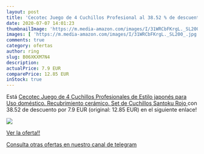 ```yaml
---
layout: post
title: 'Cecotec Juego de 4 Cuchillos Profesional al 38.52 % de descuento'
date: 2020-07-07 14:01:23
thumbnailImage: 'https://m.media-amazon.com/images/I/31WRCbFKrgL._SL200_.jpg'
images: [ 'https://m.media-amazon.com/images/I/31WRCbFKrgL._SL200_.jpg' ]
comments: true
category: ofertas
author: ring
slug: B06XKXM7N4
description:
actualPrice: 7.9 EUR
comparePrice: 12.85 EUR
inStock: true
---
```


Está [Cecotec Juego de 4 Cuchillos Profesionales de Estilo japonés para Uso doméstico. Recubrimiento cerámico. Set de Cuchillos Santoku  Rojo ](https://www.amazon.com/dp/B06XKXM7N4/?tag=redken08-20) con 38.52 de descuento por 7.9 EUR (original: 12.85 EUR) en el siguiente enlace!

[![](https://m.media-amazon.com/images/I/31WRCbFKrgL._SL200_.jpg)](https://www.amazon.com/dp/B06XKXM7N4/?tag=redken08-20)

[Ver la oferta!!](https://www.amazon.com/dp/B06XKXM7N4/?tag=redken08-20)

[Consulta otras ofertas en nuestro canal de telegram](https://t.me/s/ofertas25)
